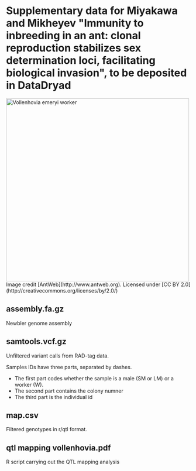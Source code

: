 # Supplementary data for Miyakawa and Mikheyev "Immunity to inbreeding in an ant: clonal reproduction stabilizes sex determination loci, facilitating biological invasion", to be deposited in DataDryad

<img src="https://www.antweb.org/images/casent0003196/casent0003196_p_1_high.jpg" alt="Vollenhovia emeryi worker" width="500" align="middle">
Image credit [AntWeb](http://www.antweb.org). Licensed under [CC BY 2.0](http://creativecommons.org/licenses/by/2.0/)

## assembly.fa.gz

Newbler genome assembly

## samtools.vcf.gz

Unfiltered variant calls from RAD-tag data. 

Samples IDs have three parts, separated by dashes. 

- The first part codes whether the sample is a male (SM or LM) or a worker (W).
- The second part contains the colony numner
- The third part is the individual id

## map.csv

Filtered genotypes in r/qtl format. 

## qtl mapping vollenhovia.pdf

R script carrying out the QTL mapping analysis